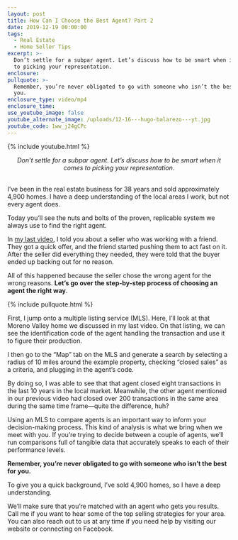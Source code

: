 ```yaml
---
layout: post
title: How Can I Choose the Best Agent? Part 2
date: 2019-12-19 00:00:00
tags:
  - Real Estate
  - Home Seller Tips
excerpt: >-
  Don’t settle for a subpar agent. Let’s discuss how to be smart when it comes
  to picking your representation.
enclosure:
pullquote: >-
  Remember, you’re never obligated to go with someone who isn’t the best for
  you.
enclosure_type: video/mp4
enclosure_time:
use_youtube_image: false
youtube_alternate_image: /uploads/12-16---hugo-balarezo---yt.jpg
youtube_code: 1ww_j24gCPc
---
```


{% include youtube.html %}

<center><em>Don’t settle for a subpar agent. Let’s discuss how to be smart when it comes to picking your representation.</em></center>

<br>I’ve been in the real estate business for 38 years and sold approximately 4,900 homes. I have a deep understanding of the local areas I work, but not every agent does.

Today you’ll see the nuts and bolts of the proven, replicable system we always use to find the right agent.

In <u><a target="_blank" href="https://homes-lifestyles.com/how-can-i-choose-the-best-agent-part-1.html">my last video</a></u>, I told you about a seller who was working with a friend. They got a quick offer, and the friend started pushing them to act fast on it. After the seller did everything they needed, they were told that the buyer ended up backing out for no reason.

All of this happened because the seller chose the wrong agent for the wrong reasons. **Let’s go over the step-by-step process of choosing an agent the right way**.

{% include pullquote.html %}

First, I jump onto a multiple listing service (MLS). Here, I’ll look at that Moreno Valley home we discussed in my last video. On that listing, we can see the identification code of the agent handling the transaction and use it to figure their production.

I then go to the “Map” tab on the MLS and generate a search by selecting a radius of 10 miles around the example property, checking “closed sales” as a criteria, and plugging in the agent’s code.

By doing so, I was able to see that that agent closed eight transactions in the last 10 years in the local market. Meanwhile, the other agent mentioned in our previous video had closed over 200 transactions in the same area during the same time frame—quite the difference, huh?

Using an MLS to compare agents is an important way to inform your decision-making process. This kind of analysis is what we bring when we meet with you. If you’re trying to decide between a couple of agents, we’ll run comparisons full of tangible data that accurately speaks to each of their performance levels.

**Remember, you’re never obligated to go with someone who isn’t the best for you.**

To give you a quick background, I’ve sold 4,900 homes, so I have a deep understanding.

We’ll make sure that you’re matched with an agent who gets you results. Call me if you want to hear some of the top selling strategies for your area. You can also reach out to us at any time if you need help by visiting our website or connecting on Facebook.